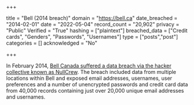 +++

title = "Bell (2014 breach)"
domain = "https://bell.ca"
date_breached = "2014-02-01"
date = "2022-05-04"
record_count = "20,902"
privacy = "Public"
Verified = "True"
hashing = ["plaintext"]
breached_data = ["Credit cards", "Genders", "Passwords", "Usernames"]
type = ["posts","post"]
categories = []
acknowledged = "No"


+++


In February 2014, <a href="http://news.softpedia.com/news/Hackers-Claim-to-Have-Breached-Bell-Canada-s-Systems-422952.shtml?utm_medium=twitter&utm_source=FredToadster" target="_blank" rel="noopener">Bell Canada suffered a data breach via the hacker collective known as NullCrew</a>. The breach included data from multiple locations within Bell and exposed email addresses, usernames, user preferences and a number of unencrypted passwords and credit card data from 40,000 records containing just over 20,000 unique email addresses and usernames.

